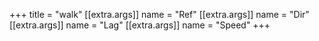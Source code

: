 +++
title = "walk"
[[extra.args]]
name = "Ref"
[[extra.args]]
name = "Dir"
[[extra.args]]
name = "Lag"
[[extra.args]]
name = "Speed"
+++